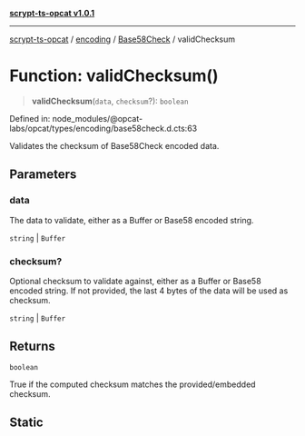 [**scrypt-ts-opcat v1.0.1**](../../../../../README.md)

***

[scrypt-ts-opcat](../../../../../README.md) / [encoding](../../../README.md) / [Base58Check](../README.md) / validChecksum

# Function: validChecksum()

> **validChecksum**(`data`, `checksum`?): `boolean`

Defined in: node\_modules/@opcat-labs/opcat/types/encoding/base58check.d.cts:63

Validates the checksum of Base58Check encoded data.

## Parameters

### data

The data to validate, either as a Buffer or Base58 encoded string.

`string` | `Buffer`

### checksum?

Optional checksum to validate against, either as a Buffer or Base58 encoded string.
If not provided, the last 4 bytes of the data will be used as checksum.

`string` | `Buffer`

## Returns

`boolean`

True if the computed checksum matches the provided/embedded checksum.

## Static
